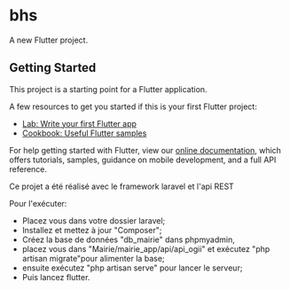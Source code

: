 # bhs

A new Flutter project.

## Getting Started

This project is a starting point for a Flutter application.

A few resources to get you started if this is your first Flutter project:

- [Lab: Write your first Flutter app](https://flutter.dev/docs/get-started/codelab)
- [Cookbook: Useful Flutter samples](https://flutter.dev/docs/cookbook)

For help getting started with Flutter, view our
[online documentation](https://flutter.dev/docs), which offers tutorials,
samples, guidance on mobile development, and a full API reference.


Ce projet a été réalisé avec le framework laravel et l'api REST

Pour l'exécuter:
- Placez vous dans votre dossier laravel;
- Installez et mettez à jour "Composer";
- Créez la base de données "db_mairie" dans phpmyadmin,
- placez vous dans "Mairie/mairie_app/api/api_ogii" et exécutez "php artisan migrate"pour alimenter la base;
- ensuite exécutez "php artisan serve" pour lancer le serveur;
- Puis lancez flutter.
